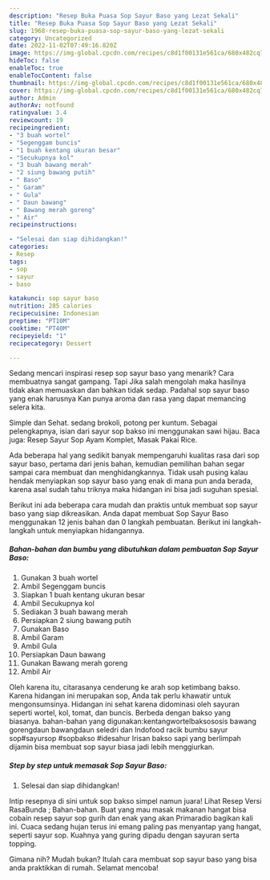 ```yaml
---
description: "Resep Buka Puasa Sop Sayur Baso yang Lezat Sekali"
title: "Resep Buka Puasa Sop Sayur Baso yang Lezat Sekali"
slug: 1968-resep-buka-puasa-sop-sayur-baso-yang-lezat-sekali
category: Uncategorized
date: 2022-11-02T07:49:16.820Z
image: https://img-global.cpcdn.com/recipes/c8d1f00131e561ca/680x482cq70/sop-sayur-baso-foto-resep-utama.jpg
hideToc: false
enableToc: true
enableTocContent: false
thumbnail: https://img-global.cpcdn.com/recipes/c8d1f00131e561ca/680x482cq70/sop-sayur-baso-foto-resep-utama.jpg
cover: https://img-global.cpcdn.com/recipes/c8d1f00131e561ca/680x482cq70/sop-sayur-baso-foto-resep-utama.jpg
author: Admin
authorAv: notfound
ratingvalue: 3.4
reviewcount: 19
recipeingredient:
- "3 buah wortel"
- "Segenggam buncis"
- "1 buah kentang ukuran besar"
- "Secukupnya kol"
- "3 buah bawang merah"
- "2 siung bawang putih"
- " Baso"
- " Garam"
- " Gula"
- " Daun bawang"
- " Bawang merah goreng"
- " Air"
recipeinstructions:

- "Selesai dan siap dihidangkan!"
categories:
- Resep
tags:
- sop
- sayur
- baso

katakunci: sop sayur baso 
nutrition: 285 calories
recipecuisine: Indonesian
preptime: "PT10M"
cooktime: "PT40M"
recipeyield: "1"
recipecategory: Dessert

---
```



Sedang mencari inspirasi resep sop sayur baso yang menarik? Cara membuatnya sangat gampang. Tapi Jika salah mengolah maka hasilnya tidak akan memuaskan dan bahkan tidak sedap. Padahal sop sayur baso yang enak harusnya Kan punya aroma dan rasa yang dapat memancing selera kita.


Simple dan Sehat. sedang brokoli, potong per kuntum. Sebagai pelengkapnya, isian dari sayur sop bakso ini menggunakan sawi hijau. Baca juga: Resep Sayur Sop Ayam Komplet, Masak Pakai Rice.

Ada beberapa hal yang sedikit banyak mempengaruhi kualitas rasa dari sop sayur baso, pertama dari jenis bahan, kemudian pemilihan bahan segar sampai cara membuat dan menghidangkannya. Tidak usah pusing kalau hendak menyiapkan sop sayur baso yang enak di mana pun anda berada, karena asal sudah tahu triknya maka hidangan ini bisa jadi suguhan spesial.


Berikut ini ada beberapa cara mudah dan praktis untuk membuat sop sayur baso yang siap dikreasikan. Anda dapat membuat Sop Sayur Baso menggunakan 12 jenis bahan dan 0 langkah pembuatan. Berikut ini langkah-langkah untuk menyiapkan hidangannya.

<!--inarticleads1-->

##### Bahan-bahan dan bumbu yang dibutuhkan dalam pembuatan Sop Sayur Baso:

1. Gunakan 3 buah wortel
1. Ambil Segenggam buncis
1. Siapkan 1 buah kentang ukuran besar
1. Ambil Secukupnya kol
1. Sediakan 3 buah bawang merah
1. Persiapkan 2 siung bawang putih
1. Gunakan  Baso
1. Ambil  Garam
1. Ambil  Gula
1. Persiapkan  Daun bawang
1. Gunakan  Bawang merah goreng
1. Ambil  Air


Oleh karena itu, citarasanya cenderung ke arah sop ketimbang bakso. Karena hidangan ini merupakan sop, Anda tak perlu khawatir untuk mengonsumsinya. Hidangan ini sehat karena didominasi oleh sayuran seperti wortel, kol, tomat, dan buncis. Berbeda dengan bakso yang biasanya. bahan-bahan yang digunakan:kentangwortelbaksososis bawang gorengdaun bawangdaun seledri dan Indofood racik bumbu sayur sop#sayursop #sopbakso #idesahur Irisan bakso sapi yang berlimpah dijamin bisa membuat sop sayur biasa jadi lebih menggiurkan. 

<!--inarticleads2-->

##### Step by step untuk memasak Sop Sayur Baso:


1. Selesai dan siap dihidangkan!

Intip resepnya di sini untuk sop bakso simpel namun juara! Lihat Resep Versi RasaBunda ; Bahan-bahan. Buat yang mau masak makanan hangat bisa cobain resep sayur sop gurih dan enak yang akan Primaradio bagikan kali ini. Cuaca sedang hujan terus ini emang paling pas menyantap yang hangat, seperti sayur sop. Kuahnya yang guring dipadu dengan sayuran serta topping. 

Gimana nih? Mudah bukan? Itulah cara membuat sop sayur baso yang bisa anda praktikkan di rumah. Selamat mencoba!
